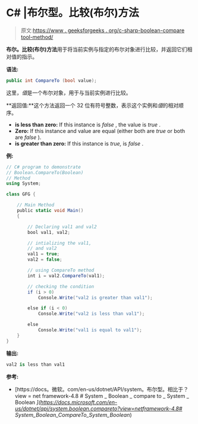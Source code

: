# C# |布尔型。比较(布尔)方法

> 原文:[https://www . geeksforgeeks . org/c-sharp-boolean-compare tool-method/](https://www.geeksforgeeks.org/c-sharp-boolean-comparetoboolean-method/)

**布尔。比较(布尔)方法**用于将当前实例与指定的布尔对象进行比较，并返回它们相对值的指示。

**语法:**

```cs
public int CompareTo (bool value);
```

这里，*值*是一个布尔对象，用于与当前实例进行比较。

**返回值:**这个方法返回一个 32 位有符号整数，表示这个实例和*值*的相对顺序。

*   **is less than zero:** If this instance is *false* , the value is *true* .
*   **Zero:** If this instance and value are equal (either both are *true* or both are *false* ).
*   **is greater than zero:** If this instance is *true,* is *false* .

**例:**

```cs
// C# program to demonstrate
// Boolean.CompareTo(Boolean)
// Method
using System;

class GFG {

    // Main Method
    public static void Main()
    {

        // Declaring val1 and val2
        bool val1, val2;

        // intializing the val1,
        // and val2
        val1 = true;
        val2 = false;

        // using CompareTo method
        int i = val2.CompareTo(val1);

        // checking the condition
        if (i > 0)
            Console.Write("val2 is greater than val1");

        else if (i < 0)
            Console.Write("val2 is less than val1");

        else
            Console.Write("val1 is equal to val1");
    }
}
```

**输出:**

```cs
val2 is less than val1

```

**参考:**

*   [https://docs。微软。com/en-us/dotnet/API/system。布尔型。相比于？view = net framework-4.8 # System _ Boolean _ compare to _ System _ Boolean _](https://docs.microsoft.com/en-us/dotnet/api/system.boolean.compareto?view=netframework-4.8# System_Boolean_CompareTo_System_Boolean_)
